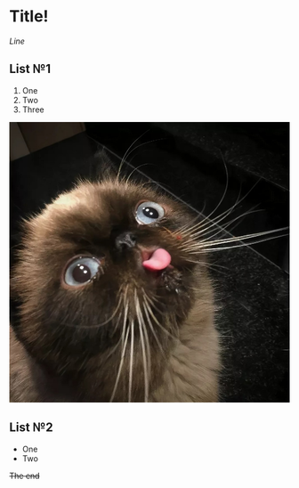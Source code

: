 # Title!

*Line*

## List №1 ##
1. One
2. Two
3. Three

![cat](cat.jpg)

## List №2 ##
* One
* Two 

~~The end~~